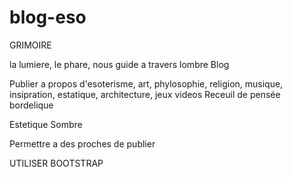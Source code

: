 # blog-eso
GRIMOIRE

la lumiere, le phare, nous guide a travers lombre
Blog

Publier a propos d'esoterisme, art, phylosophie, religion, musique, insipration, estatique, architecture, jeux videos 
    Receuil de pensée bordelique

Estetique Sombre
    
Permettre a des proches de publier

UTILISER BOOTSTRAP